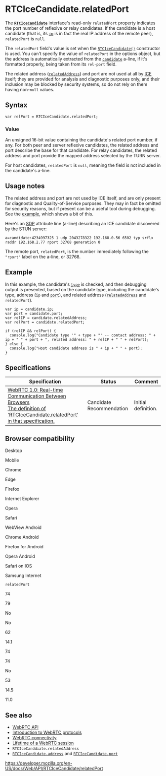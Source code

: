 RTCIceCandidate.relatedPort
===========================

The **[`RTCIceCandidate`](../rtcicecandidate)** interface's read-only `relatedPort` property indicates the port number of reflexive or relay candidates. If the candidate is a host candidate (that is, its [`ip`](address) is in fact the real IP address of the remote peer), `relatedPort` is `null`.

The `relatedPort` field's value is set when the [`RTCIceCandidate()`](rtcicecandidate) constructor is used. You can't specify the value of `relatedPort` in the options object, but the address is automatically extracted from the [`candidate`](../rtcicecandidateinit/candidate) a-line, if it's formatted properly, being taken from its `rel-port` field.

The related address ([`relatedAddress`](relatedaddress)) and port are not used at all by [ICE](https://developer.mozilla.org/en-US/docs/Glossary/ICE) itself; they are provided for analysis and diagnostic purposes only, and their inclusion may be blocked by security systems, so do not rely on them having non-`null` values.

Syntax
------

    var relPort = RTCIceCandidate.relatedPort;

### Value

An unsigned 16-bit value containing the candidate's related port number, if any. For both peer and server reflexive candidates, the related address and port describe the base for that candidate. For relay candidates, the related address and port provide the mapped address selected by the TURN server.

For host candidates, `relatedPort` is `null`, meaning the field is not included in the candidate's a-line.

Usage notes
-----------

The related address and port are not used by ICE itself, and are only present for diagnostic and Quality-of-Service purposes. They may in fact be omitted for security reasons, but if present can be a useful tool during debugging. See the [example](#example), which shows a bit of this.

Here's an [SDP](https://developer.mozilla.org/en-US/docs/Glossary/SDP) attribute line (a-line) describing an ICE candidate discovered by the STUN server:

    a=candidate:4234997325 1 udp 2043278322 192.168.0.56 6502 typ srflx raddr 192.168.2.77 rport 32768 generation 0

The remote port, `relatedPort`, is the number immediately following the `"rport"` label on the a-line, or 32768.

Example
-------

In this example, the candidate's [`type`](type) is checked, and then debugging output is presented, based on the candidate type, including the candidate's type, address (`ip` and [`port`](port)), and related address ([`relatedAddress`](relatedaddress) and `relatedPort`).

    var ip = candidate.ip;
    var port = candidate.port;
    var relIP = candidate.relatedAddress;
    var relPort = candidate.relatedPort;

    if (relIP && relPort) {
      console.log("Candidate type '" + type + "' -- contact address: " + ip + " " + port + ", related address: " + relIP + " " + relPort);
    } else {
      console.log("Host candidate address is " + ip + " " + port);
    }

Specifications
--------------

<table><thead><tr class="header"><th>Specification</th><th>Status</th><th>Comment</th></tr></thead><tbody><tr class="odd"><td><a href="https://w3c.github.io/webrtc-pc/#dom-rtcicecandidate-relatedport">WebRTC 1.0: Real-time Communication Between Browsers<br />
<span class="small">The definition of 'RTCIceCandidate.relatedPort' in that specification.</span></a></td><td><span class="spec-cr">Candidate Recommendation</span></td><td>Initial definition.</td></tr></tbody></table>

Browser compatibility
---------------------

Desktop

Mobile

Chrome

Edge

Firefox

Internet Explorer

Opera

Safari

WebView Android

Chrome Android

Firefox for Android

Opera Android

Safari on IOS

Samsung Internet

`relatedPort`

74

79

No

No

62

14.1

74

74

No

53

14.5

11.0

See also
--------

-   [WebRTC API](../webrtc_api)
-   [Introduction to WebRTC protocols](../webrtc_api/protocols)
-   [WebRTC connectivity](../webrtc_api/connectivity)
-   [Lifetime of a WebRTC session](../webrtc_api/session_lifetime)
-   <span class="page-not-created">`RTCIceCanddiate.relatedAddress`</span>
-   [`RTCIceCandidate.address`](address) and [`RTCIceCandidate.port`](port)

<a href="https://developer.mozilla.org/en-US/docs/Web/API/RTCIceCandidate/relatedPort" class="_attribution-link">https://developer.mozilla.org/en-US/docs/Web/API/RTCIceCandidate/relatedPort</a>
